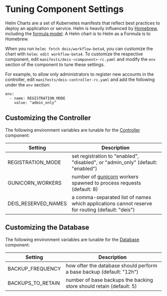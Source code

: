 # Tuning Component Settings

Helm Charts are a set of Kubernetes manifests that reflect best practices to deploy an application
or service. Helm is heavily influenced by [Homebrew](http://brew.sh/), including the
[formula model](https://github.com/Homebrew/homebrew-core). A Helm chart is to Helm as a Formula
is to Homebrew.

When you run `helmc fetch deis/workflow-beta4`, you can customize the chart with
`helmc edit workflow-beta4`. To customize the respective component, edit
`manifests/deis-<component>-rc.yaml` and modify the `env` section of the component to tune these
settings.

For example, to allow only administrators to register new accounts in the controller,
edit `manifests/deis-controller-rc.yaml` and add the following under the `env` section:

```
env:
  - name: REGISTRATION_MODE
    value: "admin_only"
```


## Customizing the Controller

The following environment variables are tunable for the [Controller][] component:

Setting             | Description
------------------- | ---------------------------------
REGISTRATION_MODE   | set registration to "enabled", "disabled", or "admin_only" (default: "enabled")
GUNICORN_WORKERS    | number of [gunicorn][] workers spawned to process requests (default: 8)
DEIS_RESERVED_NAMES | a comma-separated list of names which applications cannot reserve for routing (default: "deis")


## Customizing the Database

The following environment variables are tunable for the [Database][] component:

Setting           | Description
----------------- | ---------------------------------
BACKUP_FREQUENCY  | how ofter the database should perform a base backup (default: "12h")
BACKUPS_TO_RETAIN | number of base backups the backing store should retain (default: 5)


[controller]: ../understanding-workflow/components.md#controller
[database]: ../understanding-workflow/components.md#database
[gunicorn]: http://gunicorn.org/
